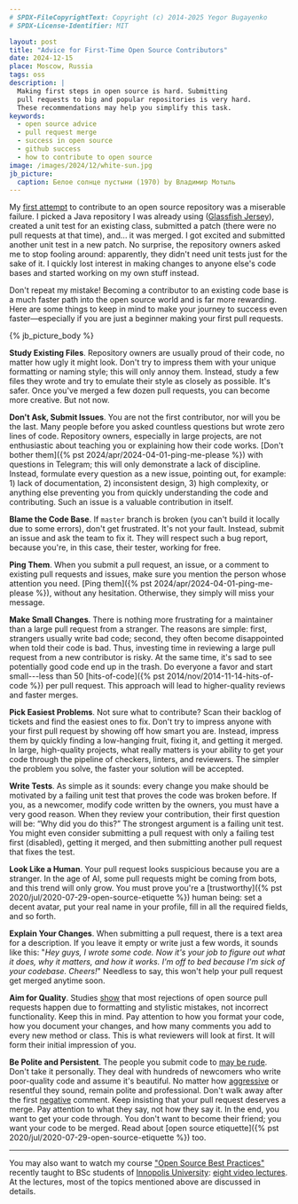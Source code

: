```yaml
---
# SPDX-FileCopyrightText: Copyright (c) 2014-2025 Yegor Bugayenko
# SPDX-License-Identifier: MIT

layout: post
title: "Advice for First-Time Open Source Contributors"
date: 2024-12-15
place: Moscow, Russia
tags: oss
description: |
  Making first steps in open source is hard. Submitting
  pull requests to big and popular repositories is very hard.
  These recommendations may help you simplify this task.
keywords:
  - open source advice
  - pull request merge
  - success in open source
  - github success
  - how to contribute to open source
image: /images/2024/12/white-sun.jpg
jb_picture:
  caption: Белое солнце пустыни (1970) by Владимир Мотыль
---
```


My [first attempt][jersey] to contribute to an open source repository was a
miserable failure. I picked a Java repository I was already using
([Glassfish Jersey][jersey-wiki]), created a unit test for an existing class, submitted a
patch (there were no pull requests at that time), and... it was merged. I got
excited and submitted another unit test in a new patch. No surprise, the
repository owners asked me to stop fooling around: apparently, they didn't need
unit tests just for the sake of it. I quickly lost interest in making changes
to anyone else's code bases and started working on my own stuff instead.

Don't repeat my mistake! Becoming a contributor to an existing code base is a
much faster path into the open source world and is far more rewarding. Here are
some things to keep in mind to make your journey to success even
faster—especially if you are just a beginner making your first pull requests.

<!--more-->

{% jb_picture_body %}

**Study Existing Files**. Repository owners are usually proud of their code, no
  matter how ugly it might look. Don't try to impress them with your unique
  formatting or naming style; this will only annoy them. Instead, study a few
  files they wrote and try to emulate their style as closely as possible. It's
  safer. Once you've merged a few dozen pull requests, you can become more
  creative. But not now.

**Don't Ask, Submit Issues**. You are not the first contributor, nor will you be
  the last. Many people before you asked countless questions but wrote zero
  lines of code. Repository owners, especially in large projects, are not
  enthusiastic about teaching you or explaining how their code works. [Don't
  bother them]({% pst 2024/apr/2024-04-01-ping-me-please %})
  with questions in Telegram; this will only demonstrate a lack of
  discipline. Instead, formulate every question as a new issue, pointing out,
  for example: 1) lack of documentation, 2) inconsistent design, 3) high
  complexity, or anything else preventing you from quickly understanding the
  code and contributing. Such an issue is a valuable contribution in itself.

**Blame the Code Base**. If `master` branch is broken (you can't build
  it locally due to some errors), don't get frustrated. It's not your fault.
  Instead, submit an issue and ask the team to fix it. They will respect
  such a bug report, because you're, in this case, their tester, working
  for free.

**Ping Them**. When you submit a pull request, an issue, or a comment to
  existing pull requests and issues, make sure you mention the person
  whose attention you need. [Ping them]({% pst 2024/apr/2024-04-01-ping-me-please %}),
  without any hesitation. Otherwise,
  they simply will miss your message.

**Make Small Changes**. There is nothing more frustrating for a maintainer than
  a large pull request from a stranger. The reasons are simple: first,
  strangers usually write bad code; second, they often become disappointed when
  told their code is bad. Thus, investing time in reviewing a large pull
  request from a new contributor is risky. At the same time, it's sad to see
  potentially good code end up in the trash. Do everyone a favor and start
  small---less than 50 [hits-of-code]({% pst 2014/nov/2014-11-14-hits-of-code %})
  per pull request. This approach will lead to
  higher-quality reviews and faster merges.

**Pick Easiest Problems**. Not sure what to contribute? Scan their backlog of
  tickets and find the easiest ones to fix. Don't try to impress anyone with
  your first pull request by showing off how smart you are. Instead, impress
  them by quickly finding a low-hanging fruit, fixing it, and getting it
  merged. In large, high-quality projects, what really matters is your ability
  to get your code through the pipeline of checkers, linters, and reviewers.
  The simpler the problem you solve, the faster your solution will be
  accepted.

**Write Tests**. As simple as it sounds: every change you make should be
  motivated by a failing unit test that proves the code was broken before. If
  you, as a newcomer, modify code written by the owners, you must have a very
  good reason. When they review your contribution, their first question will
  be: “Why did you do this?” The strongest argument is a failing unit test. You
  might even consider submitting a pull request with only a failing test first
  (disabled), getting it merged, and then submitting another pull request that
  fixes the test.

**Look Like a Human**. Your pull request looks suspicious because you are a
  stranger. In the age of AI, some pull requests might be coming from bots, and
  this trend will only grow. You must prove you're a
  [trustworthy]({% pst 2020/jul/2020-07-29-open-source-etiquette %}) human being:
  set a decent avatar, put your real name in your profile, fill in all the
  required fields, and so forth.

**Explain Your Changes**. When submitting a pull request, there is a text area
  for a description. If you leave it empty or write just a few words, it sounds
  like this: "_Hey guys, I wrote some code. Now it's your job to figure out what
  it does, why it matters, and how it works. I'm off to bed because I'm sick of
  your codebase. Cheers!_" Needless to say, this won't help your pull request
  get merged anytime soon.

**Aim for Quality**. Studies [show][czerwonka2015code]
  that most rejections of open source pull
  requests happen due to formatting and stylistic mistakes, not incorrect
  functionality. Keep this in mind. Pay attention to how you format your code,
  how you document your changes, and how many comments you add to every new
  method or class. This is what reviewers will look at first. It will form
  their initial impression of you.

**Be Polite and Persistent**. The people you submit code to [may be rude][raman2020stress]. Don't
  take it personally. They deal with hundreds of newcomers who write
  poor-quality code and assume it's beautiful. No matter how [aggressive][miller2022did] or
  resentful they sound, remain polite and professional. Don't walk away after
  the first [negative][ferreira2021shut] comment. Keep insisting that your pull request deserves a
  merge. Pay attention to what they say, not how they say it. In the end, you
  want to get your code through. You don't want to become their friend; you
  want your code to be merged. Read about
  [open source etiquette]({% pst 2020/jul/2020-07-29-open-source-etiquette %}) too.

<hr/>

You may also want to watch my course ["Open Source Best Practices"][osbp-github]
recently taught to BSc students of [Innopolis University][iu]:
[eight video lectures][osbp-youtube]. At the lectures,
most of the topics mentioned above are discussed in details.

[jersey]: https://github.com/eclipse-ee4j/jersey/blob/b2c7ba6d388cb9722f39073d7e82aa818fec49d5/core-common/src/test/java/org/glassfish/jersey/uri/internal/PathTemplateTest.java#L26
[osbp-github]: https://github.com/yegor256/osbp
[iu]: https://innopolis.university/
[osbp-youtube]: https://www.youtube.com/playlist?list=PLaIsQH4uc08zjutyoBOtoa6fnxzrCQK2Q
[jersey-wiki]: https://en.wikipedia.org/wiki/Eclipse_Jersey
[czerwonka2015code]: https://ieeexplore.ieee.org/document/7202946/
[raman2020stress]: https://dl.acm.org/doi/10.1145/3377816.3381732
[miller2022did]: https://dl.acm.org/doi/10.1145/3510003.3510111
[ferreira2021shut]: https://dl.acm.org/doi/10.1145/3479497
